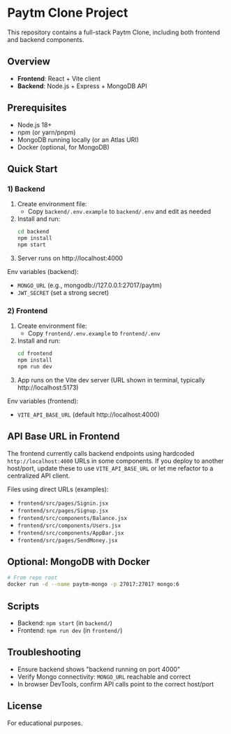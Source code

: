 # Paytm Clone Project

This repository contains a full-stack Paytm Clone, including both frontend and backend components.

## Overview

- **Frontend**: React + Vite client
- **Backend**: Node.js + Express + MongoDB API

## Prerequisites

- Node.js 18+
- npm (or yarn/pnpm)
- MongoDB running locally (or an Atlas URI)
- Docker (optional, for MongoDB)

## Quick Start

### 1) Backend

1. Create environment file:
   - Copy `backend/.env.example` to `backend/.env` and edit as needed
2. Install and run:
   ```bash
   cd backend
   npm install
   npm start
   ```
3. Server runs on http://localhost:4000

Env variables (backend):

- `MONGO_URL` (e.g., mongodb://127.0.0.1:27017/paytm)
- `JWT_SECRET` (set a strong secret)

### 2) Frontend

1. Create environment file:
   - Copy `frontend/.env.example` to `frontend/.env`
2. Install and run:
   ```bash
   cd frontend
   npm install
   npm run dev
   ```
3. App runs on the Vite dev server (URL shown in terminal, typically http://localhost:5173)

Env variables (frontend):

- `VITE_API_BASE_URL` (default http://localhost:4000)

## API Base URL in Frontend

The frontend currently calls backend endpoints using hardcoded `http://localhost:4000` URLs in some components.
If you deploy to another host/port, update these to use `VITE_API_BASE_URL` or let me refactor to a centralized API client.

Files using direct URLs (examples):

- `frontend/src/pages/Signin.jsx`
- `frontend/src/pages/Signup.jsx`
- `frontend/src/components/Balance.jsx`
- `frontend/src/components/Users.jsx`
- `frontend/src/components/AppBar.jsx`
- `frontend/src/pages/SendMoney.jsx`

## Optional: MongoDB with Docker

```bash
# From repo root
docker run -d --name paytm-mongo -p 27017:27017 mongo:6
```

## Scripts

- Backend: `npm start` (in `backend/`)
- Frontend: `npm run dev` (in `frontend/`)

## Troubleshooting

- Ensure backend shows "backend running on port 4000"
- Verify Mongo connectivity: `MONGO_URL` reachable and correct
- In browser DevTools, confirm API calls point to the correct host/port

## License

For educational purposes.
